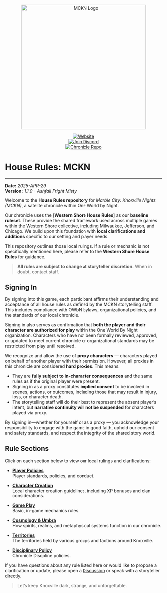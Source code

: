 <p align="center">
  <img src="https://owbnknoxville.net/wp-content/uploads/2022/07/mckn-title.png" alt="MCKN Logo" width="400px" />
</p>

<p align="center">
  <a href="https://owbnknoxville.net"><img alt="Website" src="https://img.shields.io/badge/Visit%20Our%20Website-MCKN-blue?style=for-the-badge&logo=worldofdarkness" /></a><br />
  <a href="https://discord.gg/N5AKyFByth"><img alt="Join Discord" src="https://img.shields.io/discord/799311464086110260?color=%237289DA&label=Discord&logo=discord&style=for-the-badge" /></a><br />
  <a href="https://github.com/mckn-larp"><img alt="Chronicle Repo" src="https://img.shields.io/badge/Chronicle-Repo-blue?style=for-the-badge&logo=github" /></a>
</p>

# House Rules: MCKN

---

**Date:** *2025-APR-29*  
**Version:** *1.1.0 - Ashfall Fright Misty*

Welcome to the **House Rules repository** for *Marble City: Knoxville Nights (MCKN)*, a satelite chronicle within One World by Night.

Our chronicle uses the [**Western Shore House Rules**] as our **baseline ruleset**. These provide the shared framework used across multiple games within the Western Shore collective, including Milwaukee, Jefferson, and Chicago. We build upon this foundation with **local clarifications and additions** specific to our setting and player needs.

This repository outlines those local rulings. If a rule or mechanic is not specifically mentioned here, please refer to the **Western Shore House Rules** for guidance.

> **All rules are subject to change at storyteller discretion.** When in doubt, contact staff.

## Signing In

By signing into this game, each participant affirms their understanding and acceptance of all house rules as defined by the MCKN storytelling staff. This includes compliance with OWbN bylaws, organizational policies, and the standards of our local chronicle.

Signing in also serves as confirmation that **both the player and their character are authorized for play** within the One World By Night organization. Characters who have not been formally reviewed, approved, or updated to meet current chronicle or organizational standards may be restricted from play until resolved.

We recognize and allow the use of **proxy characters** — characters played on behalf of another player with their permission. However, all proxies in this chronicle are considered **hard proxies**. This means:

- They are **fully subject to in-character consequences** and the same rules as if the original player were present.
- Signing in as a proxy constitutes **implied consent** to be involved in scenes, actions, or outcomes, including those that may result in injury, loss, or character death.
- The storytelling staff will do their best to represent the absent player’s intent, but **narrative continuity will not be suspended** for characters played via proxy.

By signing in—whether for yourself or as a proxy — you acknowledge your responsibility to engage with the game in good faith, uphold our consent and safety standards, and respect the integrity of the shared story world.

## Rule Sections

Click on each section below to view our local rulings and clarifications:

- [**Player Policies**](./1-Players/README.md)  
  Player standards, policies, and conduct.

- [**Character Creation**](./2-Creation/README.md)  
  Local character creation guidelines, including XP bonuses and clan considerations.

- [**Game Play**](./3-Gameplay/README.md)  
  Basic, in-game mechanics rules.

- [**Cosmology & Umbra**](./7-Cosmology/README.md)  
  How spirits, realms, and metaphysical systems function in our chronicle.

- [**Territories**](./8-Territory/README.md)  
  The territories held by various groups and factions around Knoxville.

- [**Disciplinary Policy**](./9-Discipline/README.md)  
  Chronicle Discpline policies.

If you have questions about any rule listed here or would like to propose a clarification or update, please open a [Discussion](https://github.com/mckn-larp/house-rules/discussions) or speak with a storyteller directly.

> Let’s keep Knoxville dark, strange, and unforgettable.